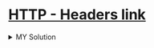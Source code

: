 # [HTTP - Headers link](https://www.root-me.org/en/Challenges/Web-Server/HTTP-Headers)


<details>
<summary>MY Solution</summary>


1. python code for this challenge

    [python code](./HTTP%20-%20Headers.py)

2. ❌ ❌ ❌ key ❌ ❌ ❌

    <details>
    <summary>Spoiler warning</summary>

    HeadersMayBeUseful
    
    </details>

</details>        